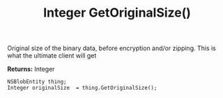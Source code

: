 ﻿---
uid: crmscript_ref_NSBlobEntity_GetOriginalSize
title: Integer GetOriginalSize()
intellisense: NSBlobEntity.GetOriginalSize
keywords: NSBlobEntity, GetOriginalSize
so.topic: reference
---

Original size of the binary data, before encryption and/or zipping. This is what the ultimate client will get

**Returns:** Integer


```crmscript
NSBlobEntity thing;
Integer originalSize  = thing.GetOriginalSize();
```


